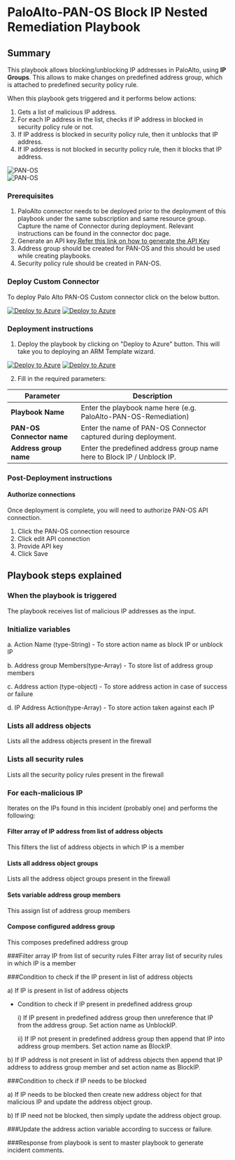 # PaloAlto-PAN-OS Block IP Nested Remediation Playbook

 ## Summary

This playbook allows blocking/unblocking IP addresses in PaloAlto, using **IP Groups**. This allows to make changes on predefined address group, which is attached to predefined security policy rule.

When this playbook gets triggered and it performs below actions:

1. Gets a list of malicious IP address.
2. For each IP address in the list, checks if IP address in blocked in security policy rule or not.
3. If IP address is blocked in security policy rule, then it unblocks that IP address.
4. If IP address is not blocked in security policy rule, then it blocks that IP address.

![PAN-OS](./Images/PlaybookdesignerLight.png)<br>
![PAN-OS](./Images/PlaybookdesignerDark.png)<br>

### Prerequisites 
1. PaloAlto connector needs to be deployed prior to the deployment of this playbook under the same subscription and same resource group. Capture the name of Connector during deployment. Relevant instructions can be found in the connector doc page.
2. Generate an API key.[Refer this link on how to generate the API Key](https://paloaltolactest.trafficmanager.net/restapi-doc/#tag/key-generation)
3. Address group should be created for PAN-OS and this should be used while creating playbooks. 
4. Security policy rule should be created in PAN-OS.

### Deploy Custom Connector

To deploy Palo Alto PAN-OS Custom connector click on the below button.

[![Deploy to Azure](https://aka.ms/deploytoazurebutton)](https://portal.azure.com/#create/Microsoft.Template/uri/https%3A%2F%2Fraw.githubusercontent.com/Azure/Azure-Sentinel/master/Playbooks/PaloAlto-PAN-OS/PaloAltoCustomConnector/azuredeploy.json) [![Deploy to Azure](https://aka.ms/deploytoazuregovbutton)](https://portal.azure.com/#create/Microsoft.Template/uri/https%3A%2F%2Fraw.githubusercontent.com/Azure/Azure-Sentinel/master/Playbooks/PaloAlto-PAN-OS/PaloAltoCustomConnector/azuredeploy.json) 


### Deployment instructions 
1. Deploy the playbook by clicking on "Deploy to Azure" button. This will take you to deploying an ARM Template wizard.

[![Deploy to Azure](https://aka.ms/deploytoazurebutton)](https://portal.azure.com/#create/Microsoft.Template/uri/https%3A%2F%2Fraw.githubusercontent.com%2FAzure%2FAzure-Sentinel%2Ftree%2Fmaster%2FMasterPlaybooks%2FRemediation-IP%2FPaloAlto-PAN-OS-BlockIP-Nested-Remediation%2Fazuredeploy.json)  [![Deploy to Azure](https://aka.ms/deploytoazuregovbutton)](https://portal.azure.com/#create/Microsoft.Template/uri/https%3A%2F%2Fraw.githubusercontent.com%2FAzure%2FAzure-Sentinel%2Ftree%2Fmaster%2FMasterPlaybooks%2FRemediation-IP%2FPaloAlto-PAN-OS-BlockIP-Nested-Remediation%2Fazuredeploy.json)


2. Fill in the required parameters:

|Parameter|Description|
|------------|---------------|
|**Playbook Name**|Enter the playbook name here (e.g. PaloAlto-PAN-OS-Remediation)|
|**PAN-OS Connector name**|Enter the name of PAN-OS Connector captured during deployment.|
|**Address group name**|Enter the predefined address group name here to Block IP / Unblock IP.|
    

### Post-Deployment instructions 
#### Authorize connections
Once deployment is complete, you will need to authorize PAN-OS API connection.
1.	Click the PAN-OS connection resource
2.	Click edit API connection
3.	Provide API key
4.	Click Save



## Playbook steps explained

### When the playbook is triggered

The playbook receives list of malicious IP addresses as the input.

### Initialize variables 

   a. Action Name (type-String) - To store action name as block IP or unblock IP
   
   b. Address group Members(type-Array) - To store list of address group members

   c. Address action (type-object) - To store address action in case of success or failure
   
   d. IP Address Action(type-Array) - To store action taken against each IP

### Lists all address objects 
Lists all the address objects present in the firewall

### Lists all security rules
Lists all the security policy rules present in the firewall

### For each-malicious IP
Iterates on the IPs found in this incident (probably one) and performs the following:

#### Filter array of IP address from list of address objects
This filters the list of address objects in which IP is a member

#### Lists all address object groups
Lists all the address object groups present in the firewall

#### Sets variable address group members
This assign list of address group members

#### Compose configured address group
This composes predefined address group

###Filter array IP from list of security rules
Filter array list of security rules in which IP is a member

###Condition to check if the IP present in list of address objects
 
a) If IP is present in list of address objects

   * Condition to check if IP present in predefined address group

        i) If IP present in predefined address group then unreference that IP from the address group. Set action name as UnblockIP.

        ii) If IP not present in predefined address group then append that IP into address group members. Set action name as BlockIP.

b) If IP address is not present in list of address objects then append that IP address to address group member and set action name as BlockIP.  

###Condition to check if IP needs to be blocked

a) If IP needs to be blocked then create new address object for that malicious IP and update the address object group.

b) If IP need not be blocked, then simply update the address object group.

###Update the address action variable according to success or failure.

###Response from playbook is sent to master playbook to generate incident comments.

 
